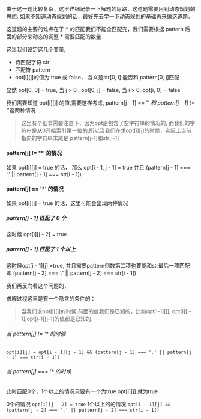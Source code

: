 由于这一题比较复杂，这里详细记录一下解题的思路，这道题需要用到动态规划的思想.
如果不知道动态规划的话，最好先去学一下动态规划的基础再来做这道题。

这道题的主要的难点在于 * 的匹配我们不能全匹配完，我们需要根据 pattern 后面的部分来动态的调整 * 需要匹配的数量.

这里我们设定这几个变量,

- 待匹配字符 str
- 匹配符 pattern
- opt[i][j]的值为 true 或 false， 含义是str[0, i] 能否和 pattern[0, j]匹配

显然 opt[0, 0] = true, 当 j > 0 , opt[0, j] = false, 当 i > 0, opt[i, 0] = false

我们需要知道 opt[i][j] 的值,需要这样考虑, pattern[j - 1] == '*' 和 pattern[j - 1] != '*'这两种情况

> 这里有个细节需要注意下，因为opt是包含了空字符串的情况的, 而我们的字符串是从0开始索引第一位的,所以当我们在求opt[i][j]的时候，实际上当前指向的字符串末尾是 pattern[j-1]和str[i-1]

#### pattern[j] != '*' 的情况

如果 opt[i][j] = true 的话， 那么 opt[i - 1, j - 1] = true 并且 (pattern[j - 1] === '.' || pattern[j - 1] === str[i - 1])

#### pattern[j] == '*' 的情况

如果 opt[i][j] = true 的话，这里可能会出现两种情况

##### pattern[j - 1] 匹配了 0 个

这时候 opt[i][j - 2] = true

##### pattern[j - 1] 匹配了 1 个以上

这时候opt[i - 1][j] =true, 并且需要pattern倒数第二项也要能和str最后一项匹配 即  (pattern[j - 2] === '.' || pattern[j - 2] === str[i - 1])

我们再反向看这个问题的，

求解过程这里是有一个隐含的条件的：
> 当我们求opt[i][j]的时候,前面的值我们是已知的，比如opt[i-1][j], opt[i][j-1],opt[i-1][j-1]的值都是已知的.

###### 当 pattern[j] != '* 的时候
` opt[i][j] = opt[i - 1][j - 1] && (pattern[j - 1] === '.' || pattern[j - 1] === str[i - 1]) `

###### 当 pattern[j] === '* 的时候

此时匹配0个，1个以上的情况只要有一个为true opt[i][j] 就为true

0个的情况 `opt[i][j - 2] = true`
1个以上的的情况 `opt[i - 1][j] && (pattern[j - 2] === '.' || pattern[j - 2] === str[i - 1])`
